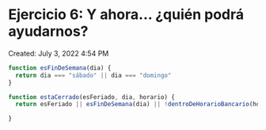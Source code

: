 # Ejercicio 6: Y ahora... ¿quién podrá ayudarnos?

Created: July 3, 2022 4:54 PM

```jsx
function esFinDeSemana(dia) {
  return dia === "sábado" || dia === "domingo"
}

function estaCerrado(esFeriado, dia, horario) {
  return esFeriado || esFinDeSemana(dia) || !dentroDeHorarioBancario(horario);

}
```